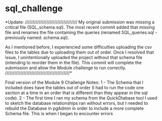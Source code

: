 # sql_challenge
*Update: //////////////////////////////////
My original submission was missing a critical file (SQL_schema.sql). The most recent commit added that missing file and renames the file containing the queries (renamed SQL_queries.sql - previously named: schema.sql). 

As I mentioned before, I experiencied some difficulties uploading the csv files to the tables due to uploading them out of order. Once I resolved that issue, I unintentionally uploaded the project without that schema file (intending to reorder them in the file). This commit will complete the submission and allow the Module challenge to run correctly.
//////////////////////////////////////////*


Final version of the Module 9 Challenge
Notes: 
1 - The Schema that I included does have the tables out of order (I had to run the code one section at a time in an order that is different than they appear in the sql code). 
2 - The first time I ran my schema from the QuickDtabase tool I used to sketch the database relationships ran without errors, but I needed to rebuild the Database in pgAdmin in order to include a more complete Schema file. This is when I began to encounter errors
